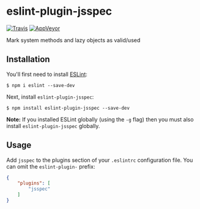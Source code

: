 # eslint-plugin-jsspec

[![Travis](https://img.shields.io/travis/jsspec/eslint-plugin-jsspec/master.svg?logo=travis&style=for-the-badge)](https://travis-ci.org/jsspec/eslint-plugin-jsspec)
[![AppVeyor](https://img.shields.io/appveyor/ci/HookyQR/eslint-plugin-jsspec/master.svg?logo=appveyor&style=for-the-badge)](https://ci.appveyor.com/project/HookyQR/eslint-plugin-jsspec)

Mark system methods and lazy objects as valid/used

## Installation

You'll first need to install [ESLint](http://eslint.org):

```
$ npm i eslint --save-dev
```

Next, install `eslint-plugin-jsspec`:

```
$ npm install eslint-plugin-jsspec --save-dev
```

**Note:** If you installed ESLint globally (using the `-g` flag) then you must also install `eslint-plugin-jsspec` globally.

## Usage

Add `jsspec` to the plugins section of your `.eslintrc` configuration file. You can omit the `eslint-plugin-` prefix:

```json
{
    "plugins": [
        "jsspec"
    ]
}
```





